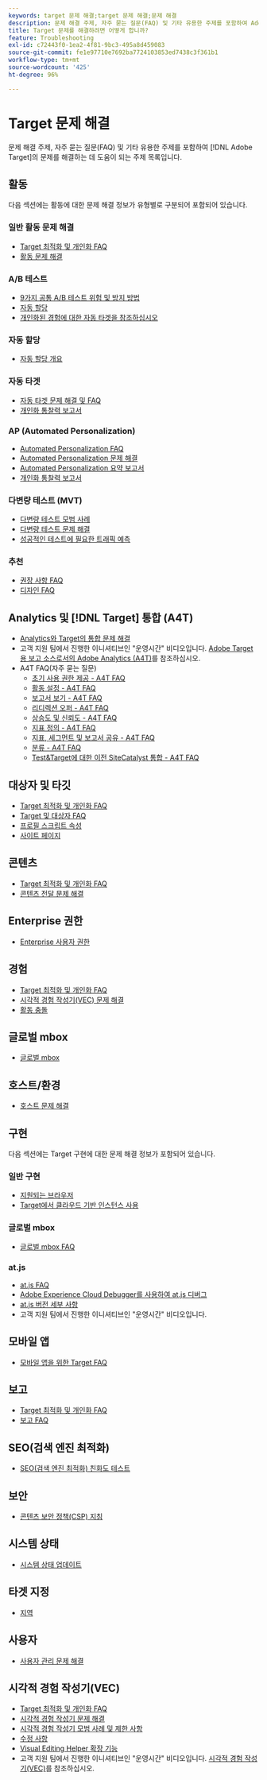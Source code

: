 ```yaml
---
keywords: target 문제 해결;target 문제 해결;문제 해결
description: 문제 해결 주제, 자주 묻는 질문(FAQ) 및 기타 유용한 주제를 포함하여 Adobe Target의 문제를 해결하는 데 도움이 되는 주제 목록을 검토하십시오.
title: Target 문제를 해결하려면 어떻게 합니까?
feature: Troubleshooting
exl-id: c72443f0-1ea2-4f81-9bc3-495a8d459083
source-git-commit: fe1e97710e7692ba7724103853ed7438c3f361b1
workflow-type: tm+mt
source-wordcount: '425'
ht-degree: 96%

---
```


# Target 문제 해결

문제 해결 주제, 자주 묻는 질문(FAQ) 및 기타 유용한 주제를 포함하여 [!DNL Adobe Target]의 문제를 해결하는 데 도움이 되는 주제 목록입니다.

## 활동

다음 섹션에는 활동에 대한 문제 해결 정보가 유형별로 구분되어 포함되어 있습니다.

### 일반 활동 문제 해결

* [Target 최적화 및 개인화 FAQ](/help/main/c-intro/cmp-target-standard-cheatsheet.md)
* [활동 문제 해결](/help/main/c-activities/c-troubleshooting-activities/troubleshooting-activities.md)

### A/B 테스트

* [9가지 공통 A/B 테스트 위험 및 방지 방법](/help/main/c-activities/t-test-ab/common-ab-testing-pitfalls.md)
* [자동 할당](/help/main/c-activities/automated-traffic-allocation/automated-traffic-allocation.md)
* [개인화된 경험에 대한 자동 타겟을 참조하십시오](/help/main/c-activities/auto-target/auto-target-to-optimize.md)

### 자동 할당

* [자동 할당 개요](/help/main/c-activities/automated-traffic-allocation/automated-traffic-allocation.md#section_0E72C1D72DE74F589F965D4B1763E5C3)

### 자동 타겟

* [자동 타겟 문제 해결 및 FAQ](/help/main/c-activities/auto-target/auto-target-troubleshooting-faqs.md)
* [개인화 통찰력 보고서](/help/main/c-reports/c-personalization-insights-reports/personalization-insights-reports.md)

### AP (Automated Personalization)

* [Automated Personalization FAQ](/help/main/c-activities/t-automated-personalization/automated-personalization-faq.md)
* [Automated Personalization 문제 해결](/help/main/c-activities/t-automated-personalization/ap-trouble.md)
* [Automated Personalization 요약 보고서](/help/main/c-reports/personalization-reports/reports-ap.md)
* [개인화 통찰력 보고서](/help/main/c-reports/c-personalization-insights-reports/personalization-insights-reports.md)

### 다변량 테스트 (MVT)

* [다변량 테스트 모범 사례](/help/main/c-activities/c-multivariate-testing/best-practices.md)
* [다변량 테스트 문제 해결](/help/main/c-activities/c-multivariate-testing/best-practices.md)
* [성공적인 테스트에 필요한 트래픽 예측](/help/main/c-activities/c-multivariate-testing/t-create-multivariate-test/traffic-estimator.md)

### 추천

* [권장 사항 FAQ](/help/main/c-recommendations/c-recommendations-faq/recommendations-faq.md)
* [디자인 FAQ](/help/main/c-recommendations/c-design-overview/template-faq.md)

## Analytics 및 [!DNL Target] 통합 (A4T)

* [Analytics와 Target의 통합 문제 해결](/help/main/c-integrating-target-with-mac/a4t/c-a4t-troubleshooting/a4t-troubleshooting.md)
* 고객 지원 팀에서 진행한 이니셔티브인 &quot;운영시간&quot; 비디오입니다. [Adobe Target용 보고 소스로서의 Adobe Analytics (A4T)](/help/main/c-integrating-target-with-mac/a4t/a4t.md)를 참조하십시오.
* A4T FAQ(자주 묻는 질문)
   * [초기 사용 권한 제공 - A4T FAQ](/help/main/c-integrating-target-with-mac/a4t/r-a4t-faq/a4t-faq-initial-provisioning.md)
   * [활동 설정 - A4T FAQ](/help/main/c-integrating-target-with-mac/a4t/r-a4t-faq/a4t-faq-activity-setup.md)
   * [보고서 보기 - A4T FAQ](/help/main/c-integrating-target-with-mac/a4t/r-a4t-faq/a4t-faq-viewing-reports.md)
   * [리디렉션 오퍼 - A4T FAQ](/help/main/c-integrating-target-with-mac/a4t/r-a4t-faq/a4t-faq-redirect-offers.md)
   * [상승도 및 신뢰도 - A4T FAQ](/help/main/c-integrating-target-with-mac/a4t/r-a4t-faq/a4t-faq-lift-and-confidence.md)
   * [지표 정의 - A4T FAQ](/help/main/c-integrating-target-with-mac/a4t/r-a4t-faq/a4t-faq-metric-definition.md)
   * [지표, 세그먼트 및 보고서 공유 - A4T FAQ](/help/main/c-target/c-troubleshooting-targets-and-audiences/a4t-faq-sharing-metrics-audiences-reports.md)
   * [분류 - A4T FAQ](/help/main/c-integrating-target-with-mac/a4t/r-a4t-faq/a4t-faq-classifications.md)
   * [Test&amp;Target에 대한 이전 SiteCatalyst 통합 - A4T FAQ](/help/main/c-integrating-target-with-mac/a4t/r-a4t-faq/a4t-faq-old-integration.md)

## 대상자 및 타깃

* [Target 최적화 및 개인화 FAQ](/help/main/c-intro/cmp-target-standard-cheatsheet.md)
* [Target 및 대상자 FAQ](/help/main/c-target/c-troubleshooting-targets-and-audiences/troubleshooting-targets-and-audiences.md)
* [프로필 스크립트 속성](/help/main/c-target/c-visitor-profile/profile-parameters.md)
* [사이트 페이지](/help/main/c-target/c-audiences/c-target-rules/site-pages.md)

## 콘텐츠

* [Target 최적화 및 개인화 FAQ](/help/main/c-intro/cmp-target-standard-cheatsheet.md)
* [콘텐츠 전달 문제 해결](/help/main/c-activities/c-troubleshooting-activities/content-trouble.md)

## Enterprise 권한

* [Enterprise 사용자 권한](/help/main/administrating-target/c-user-management/property-channel/property-channel.md)

## 경험

* [Target 최적화 및 개인화 FAQ](/help/main/c-intro/cmp-target-standard-cheatsheet.md)
* [시각적 경험 작성기(VEC) 문제 해결](/help/main/c-experiences/c-visual-experience-composer/r-troubleshoot-composer/troubleshoot-composer.md)
* [활동 충돌](/help/main/c-experiences/c-visual-experience-composer/activity-collisions.md)

## 글로벌 mbox

* [글로벌 mbox](https://experienceleague.adobe.com/docs/target-dev/developer/client-side/global-mbox/global-mbox-faq.html)

## 호스트/환경

* [호스트 문제 해결](/help/main/administrating-target/hosts.md)

## 구현

다음 섹션에는 Target 구현에 대한 문제 해결 정보가 포함되어 있습니다.

### 일반 구현

* [지원되는 브라우저](https://experienceleague.adobe.com/docs/target-dev/developer/implementation/supported-browsers.html)
* [Target에서 클라우드 기반 인스턴스 사용](https://experienceleague.adobe.com/docs/target-dev/developer/client-side/at-js-implementation/functions-overview/targeting-using-cloud-based-instances.html)

### 글로벌 mbox

* [글로벌 mbox FAQ](https://experienceleague.adobe.com/docs/target-dev/developer/client-side/global-mbox/global-mbox-faq.html)

### at.js

* [at.js FAQ](https://experienceleague.adobe.com/docs/target-dev/developer/client-side/at-js-implementation/target-atjs-faq.html)
* [Adobe Experience Cloud Debugger를 사용하여 at.js 디버그](https://experienceleague.adobe.com/docs/target-dev/developer/client-side/at-js-implementation/functions-overview/target-debugging-atjs.html)
* [at.js 버전 세부 사항](https://experienceleague.adobe.com/docs/target-dev/developer/client-side/at-js-implementation/target-atjs-versions.html)
* 고객 지원 팀에서 진행한 이니셔티브인 &quot;운영시간&quot; 비디오입니다.

## 모바일 앱

* [모바일 앱을 위한 Target FAQ](https://experienceleague.adobe.com/docs/target-dev/developer/mobile-apps/mobile-faq.html)

## 보고

* [Target 최적화 및 개인화 FAQ](/help/main/c-intro/cmp-target-standard-cheatsheet.md)
* [보고 FAQ](/help/main/c-reports/reporting-frequently-asked-questions.md)

## SEO(검색 엔진 최적화)

* [SEO(검색 엔진 최적화) 친화도 테스트](https://experienceleague.adobe.com/docs/target-dev/developer/client-side/at-js-implementation/at-js/how-atjs-works.html)

## 보안

* [콘텐츠 보안 정책(CSP) 지침](https://experienceleague.adobe.com/docs/target-dev/developer/implementation/privacy/content-security-policy.html?lang=ko-KR)

## 시스템 상태

* [시스템 상태 업데이트](/help/main/r-release-notes/system-status-updates.md)

## 타겟 지정

* [지역](/help/main/c-target/c-audiences/c-target-rules/geo.md)

## 사용자

* [사용자 관리 문제 해결](/help/main/administrating-target/c-user-management/c-user-management/troubleshooting-user-management.md)

## 시각적 경험 작성기(VEC)

* [Target 최적화 및 개인화 FAQ](/help/main/c-intro/cmp-target-standard-cheatsheet.md)
* [시각적 경험 작성기 문제 해결](/help/main/c-experiences/c-visual-experience-composer/r-troubleshoot-composer/troubleshoot-composer.md)
* [시각적 경험 작성기 모범 사례 및 제한 사항](/help/main/c-experiences/c-visual-experience-composer/experience-composer-best-practices.md)
* [수정 사항](/help/main/c-experiences/c-visual-experience-composer/c-vec-code-editor/vec-code-editor.md)
* [Visual Editing Helper 확장 기능](/help/main/c-experiences/c-visual-experience-composer/r-troubleshoot-composer/visual-editing-helper-extension.md)
* 고객 지원 팀에서 진행한 이니셔티브인 &quot;운영시간&quot; 비디오입니다. [시각적 경험 작성기(VEC)](/help/main/c-experiences/c-visual-experience-composer/visual-experience-composer.md)를 참조하십시오.
